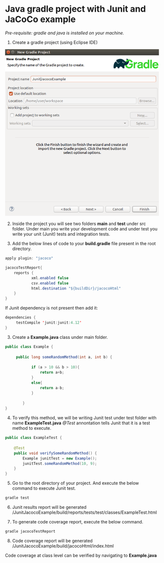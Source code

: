 #  Java gradle project with Junit and JaCoCo example

*Pre-requisite: gradle and java is installed on your machine.*

1. Create a gradle project (using Eclipse IDE)

![Image](https://github.com/shankybnl/shankybnl.github.io/blob/master/images/1.png "gradle project")

2. Inside the project you will see two folders **main** and **test** under src folder. Under main you write your development  code and under test  you write your unit (Junit) tests and integration tests.

3. Add the below lines of code to your **build.gradle** file present in the root directory.

```java
apply plugin: "jacoco" 
```

```java 
jacocoTestReport{
    reports {
            xml.enabled false
            csv.enabled false
            html.destination "${buildDir}/jacocoHtml"
    }
}
```

If Junit dependency is not present then add it:

```java
dependencies {
     testCompile 'junit:junit:4.12'
}
```

3. Create a **Example.java** class under main folder.

```java
public class Example {
	
	 public long someRandomMethod(int a, int b) {
	    	
	    	if (a > 10 && b > 10){
	    		return a+b;
	    	}
	    	else{
	    		return a-b;
	    	}
	       
	    }
}
```
4. To verify this method, we will be writing Junit test under test folder with name **ExampleTest.java**
*@Test* annontation tells Junit that it is a test method to execute.

```java
public class ExampleTest {

    @Test
	public void verifySomeRandomMethod() {
		Example junitTest = new Example();
		junitTest.someRandomMethod(10, 9);
	}
}
```
5. Go to the root directory of your project. And execute the below command to execute Junit test.

```java
gradle test
```

6. Junit results report will be generated /JunitJacocoExample/build/reports/tests/test/classes/ExampleTest.html



7. To generate code coverage report, execute the below command.

```java
gradle jacocoTestReport
```

8. Code coverage report will be generated /JunitJacocoExample/build/jacocoHtml/index.html



Code coverage at class level can be verified by navigating to **Example.java**



